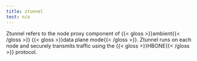 ```yaml
---
title: ztunnel
test: n/a
---
```


Ztunnel refers to the node proxy component of {{< gloss >}}ambient{{< /gloss >}} {{< gloss >}}data plane mode{{< /gloss >}}.
Ztunnel runs on each node and securely transmits traffic using the {{< gloss >}}HBONE{{< /gloss >}} protocol.

